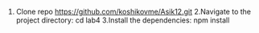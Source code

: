 1. Clone repo
   https://github.com/koshikovme/Asik12.git
2.Navigate to the project directory:
   cd lab4
3.Install the dependencies:
   npm install
